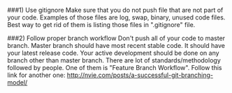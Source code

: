 ###1) Use gitignore
Make sure that you do not push file that are not part of your code. Examples of those files are log, swap, binary, unused code files. 
Best way to get rid of them is listing those files in ".gitignore" file.

###2) Follow proper branch workflow 
Don't push all of your code to master branch. Master branch should have most recent stable code. It should have your latest release code.
Your active development should be done on any branch other than master branch. There are lot of standards/methodology followed by people. One of them is "Feature Branch Workflow". 
Follow this link for another one: http://nvie.com/posts/a-successful-git-branching-model/

